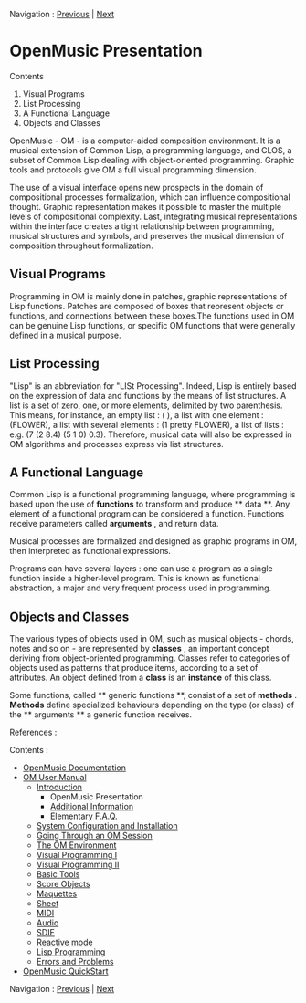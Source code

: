 Navigation : [Previous](00-Contents "page
précédente\(Introduction\)") | [Next](02-SupportAndPubs "page
suivante\(Additional Information\)")

# OpenMusic Presentation

Contents

  1. Visual Programs
  2. List Processing
  3. A Functional Language
  4. Objects and Classes

OpenMusic - OM - is a computer-aided composition environment. It is a musical
extension of Common Lisp, a programming language, and CLOS, a subset of Common
Lisp dealing with object-oriented programming. Graphic tools and protocols
give OM a full visual programming dimension.

The use of a visual interface opens new prospects in the domain of
compositional processes formalization, which can influence compositional
thought. Graphic representation makes it possible to master the multiple
levels of compositional complexity. Last, integrating musical representations
within the interface creates a tight relationship between programming, musical
structures and symbols, and preserves the musical dimension of composition
throughout formalization.

## Visual Programs

Programming in OM is mainly done in patches, graphic representations of Lisp
functions. Patches are composed of boxes that represent objects or functions,
and connections between these boxes.The functions used in OM can be genuine
Lisp functions, or specific OM functions that were generally defined in a
musical purpose.

## List Processing

"Lisp" is an abbreviation for "LISt Processing". Indeed, Lisp is entirely
based on the expression of data and functions by the means of list structures.
A list is a set of zero, one, or more elements, delimited by two parenthesis.
This means, for instance, an empty list : ( ), a list with one element :
(FLOWER), a list with several elements : (1 pretty FLOWER), a list of lists :
e.g. (7 (2 8.4) (5 1 0) 0.3). Therefore, musical data will also be expressed
in OM algorithms and processes express via list structures.

## A Functional Language

Common Lisp is a functional programming language, where programming is based
upon the use of  **functions** to transform and produce ** data **. Any
element of a functional program can be considered a function. Functions
receive parameters called **arguments** , and return data.

Musical processes are formalized and designed as graphic programs in OM, then
interpreted as functional expressions.

Programs can have several layers : one can use a program as a single function
inside a higher-level program. This is known as functional abstraction, a
major and very frequent process used in programming.

## Objects and Classes

The various types of objects used in OM, such as musical objects - chords,
notes and so on - are represented by **classes** , an important concept
deriving from object-oriented programming. Classes refer to categories of
objects used as patterns that produce items, according to a set of attributes.
An object defined from a  **class** is an  **instance** of this class.

Some functions, called ** generic functions **, consist of a set of
**methods** .  **Methods** define specialized behaviours depending on the type
(or class) of the ** arguments ** a generic function receives.

References :

Contents :

  * [OpenMusic Documentation](OM-Documentation)
  * [OM User Manual](OM-User-Manual)
    * [Introduction](00-Contents)
      * OpenMusic Presentation
      * [Additional Information](02-SupportAndPubs)
      * [Elementary F.A.Q.](03-FAQ)
    * [System Configuration and Installation](Installation)
    * [Going Through an OM Session](Goingthrough)
    * [The OM Environment](Environment)
    * [Visual Programming I](BasicVisualProgramming)
    * [Visual Programming II](AdvancedVisualProgramming)
    * [Basic Tools](BasicObjects)
    * [Score Objects](ScoreObjects)
    * [Maquettes](Maquettes)
    * [Sheet](Sheet)
    * [MIDI](MIDI)
    * [Audio](Audio)
    * [SDIF](SDIF)
    * [Reactive mode](Reactive)
    * [Lisp Programming](Lisp)
    * [Errors and Problems](errors)
  * [OpenMusic QuickStart](QuickStart-Chapters)

Navigation : [Previous](00-Contents "page
précédente\(Introduction\)") | [Next](02-SupportAndPubs "page
suivante\(Additional Information\)")


